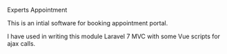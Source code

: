 Experts Appointment 

This is an intial software for booking appointment portal.

I have used in writing this module Laravel 7 MVC with some Vue scripts for ajax calls.
